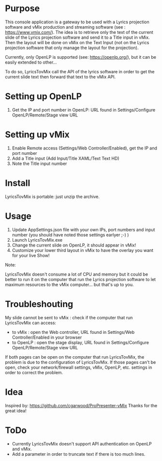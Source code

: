 ﻿# Purpose

This console application is a gateway to be used with a Lyrics projection software and vMix production and streaming software (see : https://www.vmix.com/).
The idea is to retrieve only the text of the current slide of the Lyrics projection software and send it to a Title input in vMix.
Then the layout will be done on vMix on the Text Input (not on the Lyrics projection software that only manage the layout for the projection).

Currently, only OpenLP is supported (see: https://openlp.org/), but it can be easily extended to other...

To do so, LyricsTovMix call the API of the lyrics software in order to get the current slide text then forward that text to the vMix API.

# Setting up OpenLP

1. Get the IP and port number in OpenLP: URL found in Settings/Configure OpenLP/Remote/Stage view URL

# Setting up vMix

1. Enable Remote access (Settings/Web Controller/Enabled), get the IP and port number
2. Add a Title input (Add Input/Title XAML/Text Text HD)
3. Note the Title input number

# Install

LyricsTovMix is portable: just unzip the archive.


# Usage

1. Update AppSettings.json file with your own IPs, port numbers and input number (you should have noted those settings earlyer ;-) )
2. Launch LyricsTovMix.exe
3. Change the current slide on OpenLP, it should appear in vMix!
4. Customize your lower third layout in vMix to have the overlay you want for your live Show!

Note:

LyricsTovMix doesn't consume a lot of CPU and memory but it could be better to run it on the computer that run the Lyrics projection software to let maximum resources to the vMix computer... but that's up to you.

# Troubleshouting

My slide cannot be sent to vMix : check if the computer that run LyricsTovMix can access:
* to vMix : open the Web controller, URL found in Settings/Web Controller/Enabled in your browser
* to OpenLP : open the stage display, URL found in Settings/Configure OpenLP/Remote/Stage view URL

If both pages can be open on the computer that run LyricsTovMix, the problem is due to the configuration of LyricsTovMix.
If those pages can't be open, check your network/firewall settings, vMix, OpenLP, etc. settings in order to correct the problem.

# Idea

Inspired by: https://github.com/cgarwood/ProPresenter-vMix
Thanks for the great idea!

# ToDo

* Currently LyricsTovMix doesn't support API authentication on OpenLP and vMix.
* Add a parameter in order to truncate text if there is too much lines.